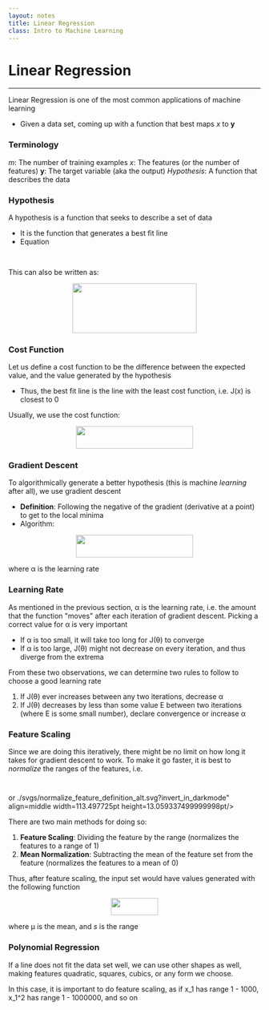 ```yaml
---
layout: notes
title: Linear Regression
class: Intro to Machine Learning
---
```


# Linear Regression
---

Linear Regression is one of the most common applications of machine learning
* Given a data set, coming up with a function that best maps _x_ to __y__


### Terminology
_m_: The number of training examples
_x_: The features (or the number of features)
__y__: The target variable (aka the output)
_Hypothesis_: A function that describes the data

### Hypothesis
A hypothesis is a function that seeks to describe a set of data
* It is the function that generates a best fit line
* Equation
<p align="center"><img src="./svgs/hypothesis.svg" align=middle width=289.1526pt height=16.438356pt/></p>

This can also be written as:

<p align="center"><img src="./svgs/hypothesis_matrix.svg" align=middle width=247.9323pt height=98.63106pt/></p>

### Cost Function
Let us define a cost function to be the difference between the expected value, and the value generated by the hypothesis
* Thus, the best fit line is the line with the least cost function, i.e. J(x) is closest to 0

Usually, we use the cost function:
<p align="center"><img src="./svgs/cost_function.svg" align=middle width=233.49314999999999pt height=44.897324999999995pt/></p>

### Gradient Descent
To algorithmically generate a better hypothesis (this is machine _learning_ after all), we use gradient descent
* __Definition__: Following the negative of the gradient (derivative at a point) to get to the local minima
* Algorithm:
<p align="center"><img src="./svgs/gradient_descent.svg" align=middle width=233.79345pt height=44.897324999999995pt/></p>

where α is the learning rate

### Learning Rate
As mentioned in the previous section, α is the learning rate, i.e. the amount that the function "moves" after each iteration of gradient descent. Picking a correct value for α is very important
* If α is too small, it will take too long for J(θ) to converge
* If α is too large, J(θ) might not decrease on every iteration, and thus diverge from the extrema

From these two observations, we can determine two rules to follow to choose a good learning rate
1. If J(θ) ever increases between any two iterations, decrease α
2. If J(θ) decreases by less than some value E between two iterations (where E is some small number), declare convergence or increase α

### Feature Scaling
Since we are doing this iteratively, there might be no limit on how long it takes for gradient descent to work. To make it go faster, it is best to _normalize_ the ranges of the features, i.e.

<p align="center"><img src="./svgs/normalize_feature_definition.svg" align=middle width=87.92685pt height=13.059337499999998pt/></p>

or
./svgs/normalize_feature_definition_alt.svg?invert_in_darkmode" align=middle width=113.497725pt height=13.059337499999998pt/></p>

There are two main methods for doing so:
1. __Feature Scaling__: Dividing the feature by the range (normalizes the features to a range of 1)
2. __Mean Normalization__: Subtracting the mean of the feature set from the feature (normalizes the features to a mean of 0)

Thus, after feature scaling, the input set would have values generated with the following function

<p align="center"><img src="./svgs/feature_scaling.svg" align=middle width=93.66093pt height=34.451339999999995pt/></p>

where µ is the mean, and _s_ is the range

### Polynomial Regression
If a line does not fit the data set well, we can use other shapes as well, making features quadratic, squares, cubics, or any form we choose.

In this case, it is important to do feature scaling, as if x_1 has range 1 - 1000, x_1^2 has range 1 - 1000000, and so on